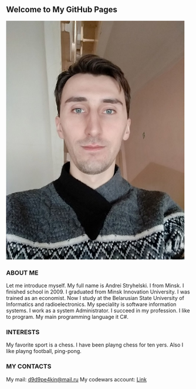 ## Welcome to My GitHub Pages

![Image](Myphoto.jpg)
### ABOUT ME

Let me introduce myself. My full name is Andrei Stryhelski. I from Minsk. I finished school in 2009. I graduated from Minsk Innovation University. I was trained as an economist.
Now I study at the Belarusian State University of Informatics and radioelectronics. My speciality is software information systems.
I work as a system Administrator. I succeed in my profession.
I like to program. My main programming language it C#.

### INTERESTS

My favorite sport is a chess. I have been playng chess for ten yers. Also I like playng football, ping-pong.

### MY CONTACTS

My mail: d9d9pe4kin@mail.ru
My codewars account: [Link](https://www.codewars.com/users/StryhelskiAndrei)
